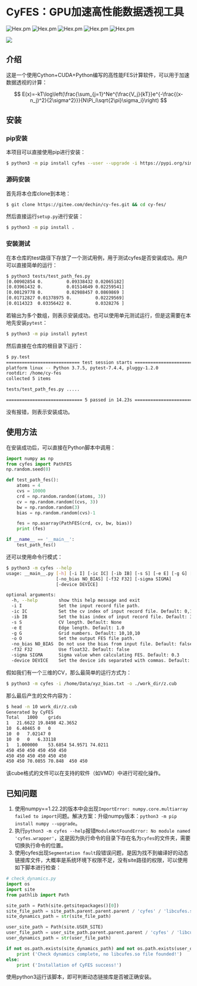 # CyFES：GPU加速高性能数据透视工具

<img alt="Hex.pm" src="https://img.shields.io/badge/License-MIT-blue">
<img alt="Hex.pm" src="https://img.shields.io/badge/Language-Python-orange">
<img alt="Hex.pm" src="https://img.shields.io/badge/Language-Cython-orange">
<img alt="Hex.pm" src="https://img.shields.io/badge/Language-CUDA_C++-orange">
<img alt="Hex.pm" src="https://img.shields.io/badge/Device-GPU-green">

![](./docs/fes01.png)

## 介绍
这是一个使用Cython+CUDA+Python编写的高性能FES计算软件，可以用于加速数据透视的计算：

$$
E(x)=-kT\log\left(\frac{\sum_{j=1}^Ne^{\frac{V_j}{kT}}e^{-\frac{(x-n_j)^2}{2\sigma^2}}}{N\Pi_i\sqrt{2\pi}\sigma_i}\right)
$$

## 安装
### pip安装
本项目可以直接使用pip进行安装：
```bash
$ python3 -m pip install cyfes --user --upgrade -i https://pypi.org/simple
```

### 源码安装
首先将本仓库clone到本地：
```bash
$ git clone https://gitee.com/dechin/cy-fes.git && cd cy-fes/
```
然后直接运行`setup.py`进行安装：
```bash
$ python3 -m pip install .
```

### 安装测试
在本仓库的test路径下存放了一个测试用例，用于测试cyfes是否安装成功。用户可以直接简单的运行：
```bash
$ python3 tests/test_path_fes.py 
[0.00902854 0.         0.09338432 0.02065182]
[0.03961432 0.         0.01514649 0.02259541]
[0.00129778 0.         0.02988457 0.0869869 ]
[0.01712827 0.01378975 0.         0.02229569]
[0.0114323  0.03356422 0.         0.0328276 ]
```
若输出为多个数组，则表示安装成功。也可以使用单元测试运行，但是这需要在本地先安装`pytest`：
```bash
$ python3 -m pip install pytest
```
然后直接在仓库的根目录下运行：
```bash
$ py.test
============================ test session starts =============================
platform linux -- Python 3.7.5, pytest-7.4.4, pluggy-1.2.0
rootdir: /home/cy-fes
collected 5 items                                                            

tests/test_path_fes.py .....                                           [100%]

============================= 5 passed in 14.23s =============================
```
没有报错，则表示安装成功。

## 使用方法
在安装成功后，可以直接在Python脚本中调用：
```python
import numpy as np
from cyfes import PathFES
np.random.seed(0)

def test_path_fes():
    atoms = 4
    cvs = 10000
    crd = np.random.random((atoms, 3))
    cv = np.random.random((cvs, 3))
    bw = np.random.random(3)
    bias = np.random.random(cvs)-1

    fes = np.asarray(PathFES(crd, cv, bw, bias))
    print (fes)

if __name__ == '__main__':
    test_path_fes()
```

还可以使用命令行模式：
```bash
$ python3 -m cyfes --help
usage: __main__.py [-h] [-i I] [-ic IC] [-ib IB] [-s S] [-e E] [-g G] [-o O]
                   [-no_bias NO_BIAS] [-f32 F32] [-sigma SIGMA]
                   [-device DEVICE]

optional arguments:
  -h, --help        show this help message and exit
  -i I              Set the input record file path.
  -ic IC            Set the cv index of input record file. Default: 0,1,2
  -ib IB            Set the bias index of input record file. Default: 3
  -s S              CV length. Default: None
  -e E              Edge length. Default: 1.0
  -g G              Grid numbers. Default: 10,10,10
  -o O              Set the output FES file path.
  -no_bias NO_BIAS  Do not use the bias from input file. Default: false
  -f32 F32          Use float32. Default: false
  -sigma SIGMA      Sigma value when calculating FES. Default: 0.3
  -device DEVICE    Set the device ids separated with commas. Default: 0
```
假如我们有一个三维的CV，那么最简单的运行方式为：
```bash
$ python3 -m cyfes -i /home/Data/xyz_bias.txt -o ./work_dir/z.cub
```
那么最后产生的文件内容为：
```bash
$ head -n 10 work_dir/z.cub
Generated by CyFES
Total	1000	grids
1	21.6622	19.8498	42.3652
10	6.40465	0	0
10	0	7.02147	0
10	0	0	6.33118
1	1.000000	53.6854	54.9571	74.0211
450	450	450	450	450	450	
450	450	450	450	450	450	
450	450	70.0855	70.848	450	450	
```
该cube格式的文件可以在支持的软件（如VMD）中进行可视化操作。

## 已知问题
1. 使用numpy==1.22.2的版本中会出现`ImportError: numpy.core.multiarray failed to import`问题。解决方案：升级numpy版本：`python3 -m pip install numpy --upgrade`。
2. 执行`python3 -m cyfes --help`报错`ModuleNotFoundError: No module named 'cyfes.wrapper'`，这是因为执行命令的目录下存在名为`cyfes`的文件夹，需要切换执行命令的位置。
3. 使用cyfes出现`Segmentation fault`段错误问题，是因为找不到编译好的动态链接库文件，大概率是系统环境下权限不足，没有site路径的权限，可以使用如下脚本进行检查：
```python
# check_dynamics.py
import os
import site
from pathlib import Path

site_path = Path(site.getsitepackages()[0])
site_file_path = site_path.parent.parent.parent / 'cyfes' / 'libcufes.so'
site_dynamics_path = str(site_file_path)

user_site_path = Path(site.USER_SITE)
user_file_path = user_site_path.parent.parent.parent / 'cyfes' / 'libcufes.so'
user_dynamics_path = str(user_file_path)

if not os.path.exists(site_dynamics_path) and not os.path.exists(user_dynamics_path):
    print ('Check dynamics complete, no libcufes.so file founded!')
else:
    print ('Installation of CyFES success!')
```
使用python3运行该脚本，即可判断动态链接库是否被正确安装。
